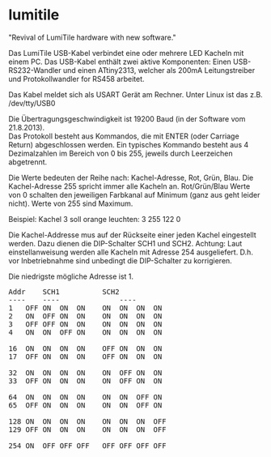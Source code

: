 lumitile
========

"Revival of LumiTile hardware with new software."

Das LumiTile USB-Kabel verbindet eine oder mehrere LED Kacheln mit einem PC.
Das USB-Kabel enthält zwei aktive Komponenten: Einen USB-RS232-Wandler und
einen ATtiny2313, welcher als 200mA Leitungstreiber und Protokollwandler for
RS458 arbeitet.

Das Kabel meldet sich als USART Gerät am Rechner. Unter Linux ist das z.B.
/dev/tty/USB0 

Die Übertragungsgeschwindigkeit ist 19200 Baud (in der Software vom 21.8.2013).  
Das Protokoll besteht aus Kommandos, die mit ENTER (oder Carriage Return) 
abgeschlossen werden.
Ein typisches Kommando besteht aus 4 Dezimalzahlen im Bereich von 0 bis 255, 
jeweils durch Leerzeichen abgetrennt.

Die Werte bedeuten der Reihe nach: Kachel-Adresse, Rot, Grün, Blau.
Die Kachel-Adresse 255 spricht immer alle Kacheln an. Rot/Grün/Blau Werte von 0
schalten den jeweiligen Farbkanal auf Minimum (ganz aus geht leider nicht).
Werte von 255 sind Maximum.

Beispiel: Kachel 3 soll orange leuchten:
	3 255 122 0

Die Kachel-Addresse mus auf der Rückseite einer jeden Kachel eingestellt werden.
Dazu dienen die DIP-Schalter SCH1 und SCH2.
Achtung: Laut einstellanweisung werden alle Kacheln mit Adresse 254 ausgeliefert.
D.h. vor Inbetriebnahme sind unbedingt die DIP-Schalter zu korrigieren.

Die niedrigste mögliche Adresse ist 1. 

<pre>
Addr	SCH1		  SCH2
----    ----              ----
1	OFF ON  ON  ON    ON  ON  ON  ON
2	ON  OFF ON  ON    ON  ON  ON  ON
3	OFF OFF ON  ON    ON  ON  ON  ON
4	ON  ON  OFF ON    ON  ON  ON  ON

16	ON  ON  ON  ON    OFF ON  ON  ON
17	OFF ON  ON  ON    OFF ON  ON  ON

32	ON  ON  ON  ON    ON  OFF ON  ON
33	OFF ON  ON  ON    ON  OFF ON  ON

64	ON  ON  ON  ON    ON  ON  OFF ON
65	OFF ON  ON  ON    ON  ON  OFF ON

128	ON  ON  ON  ON    ON  ON  ON  OFF
129	OFF ON  ON  ON    ON  ON  ON  OFF

254	ON  OFF OFF OFF   OFF OFF OFF OFF
</pre>
